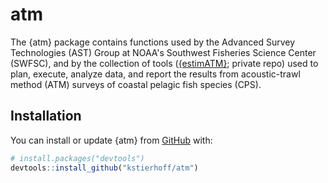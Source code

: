 # atm

<!-- badges: start -->
<!-- badges: end -->

The {atm} package contains functions used by the Advanced Survey Technologies (AST) Group at NOAA's Southwest Fisheries Science Center (SWFSC), and by the collection of tools ([{estimATM}](https://github.com/kstierhoff/estimATM); private repo) used to plan, execute, analyze data, and report the results from acoustic-trawl method (ATM) surveys of coastal pelagic fish species (CPS). 

## Installation

You can install or update {atm} from [GitHub](https://github.com/kstierhoff/atm) with:

``` r
# install.packages("devtools")
devtools::install_github("kstierhoff/atm")
```
